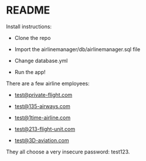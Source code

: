# README

Install instructions:

* Clone the repo

* Import the airlinemanager/db/airlinemanager.sql file

* Change database.yml

* Run the app!

There are a few airline employees:

* test@private-flight.com

* test@135-airways.com

* test@1time-airline.com

* test@213-flight-unit.com

* test@3D-aviation.com

They all choose a very insecure password: test123.